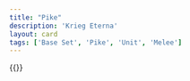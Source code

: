 ```yaml
---
title: "Pike"
description: 'Krieg Eterna'
layout: card
tags: ['Base Set', 'Pike', 'Unit', 'Melee']
---
```

{{<card-detail-page title="Landsknecht" artwork="Landsknecht by Marie Muller (1879)" />}}